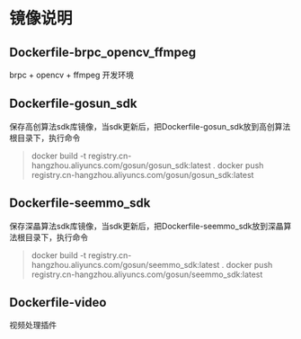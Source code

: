 # 镜像说明

## Dockerfile-brpc_opencv_ffmpeg

brpc + opencv + ffmpeg 开发环境


## Dockerfile-gosun_sdk

保存高创算法sdk库镜像，当sdk更新后，把Dockerfile-gosun_sdk放到高创算法根目录下，执行命令

> docker build -t registry.cn-hangzhou.aliyuncs.com/gosun/gosun_sdk:latest .
> docker push registry.cn-hangzhou.aliyuncs.com/gosun/gosun_sdk:latest



## Dockerfile-seemmo_sdk


保存深瞐算法sdk库镜像，当sdk更新后，把Dockerfile-seemmo_sdk放到深瞐算法根目录下，执行命令

> docker build -t registry.cn-hangzhou.aliyuncs.com/gosun/seemmo_sdk:latest .
> docker push registry.cn-hangzhou.aliyuncs.com/gosun/seemmo_sdk:latest


## Dockerfile-video

视频处理插件
